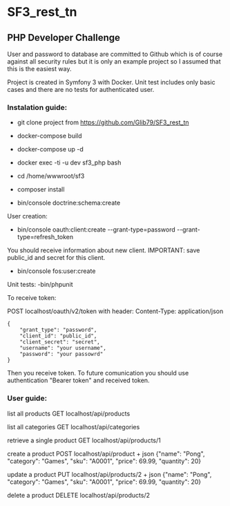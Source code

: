 # SF3_rest_tn
## PHP Developer Challenge

User and password to database are committed to Github which is of course against all security rules but it is only an example project so I assumed that this is the easiest way.

Project is created in Symfony 3 with Docker.
Unit test includes only basic cases and there are no tests for authenticated user.

### Instalation guide:

- git clone project from https://github.com/Glib79/SF3_rest_tn
- docker-compose build
- docker-compose up -d
- docker exec -ti -u dev sf3_php bash

- cd /home/wwwroot/sf3
- composer install
- bin/console doctrine:schema:create

User creation:
- bin/console oauth:client:create --grant-type=password --grant-type=refresh_token

You should receive information about new client.
IMPORTANT: save public_id and secret for this client.
- bin/console fos:user:create

Unit tests:
-bin/phpunit

To receive token:

POST localhost/oauth/v2/token
with header: Content-Type: application/json

    {
        "grant_type": "password",
        "client_id": "public_id",
        "client_secret": "secret",
        "username": "your username",
        "password": "your passowrd"
    }

Then you receive token.
To future comunication you should use authentication "Bearer token" and received token.

### User guide:

list all products
GET localhost/api/products

list all categories
GET localhost/api/categories

retrieve a single product
GET localhost/api/products/1

create a product
POST localhost/api/product + json {"name": "Pong", "category": "Games", "sku": "A0001", "price": 69.99, "quantity": 20}

update a product
PUT localhost/api/products/2 + json {"name": "Pong", "category": "Games", "sku": "A0001", "price": 69.99, "quantity": 20}

delete a product
DELETE localhost/api/products/2

